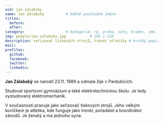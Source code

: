 ```yaml
---
uid: jan.zalabsky
name: Jan Zálabský   		# běžně používáné jméno
titles:
  before: 
  after:
category:             		# kategorie: rp, praha, vary, hradec, jmk, senat
img: people/jan-zalabsky.jpg           # 165 x 220
description: seřizovač tiskových strojů, trenér atletiky # kratký popis, max 160 znaků
mail:
profiles:
  github:
  facebook:
  twitter:
  linkedin:
---
```


**Jan Zálabský** se narodil 23.11. 1989 a odmala žije v Pardubicích.

Studoval sportovní gymnázium a také elektrotechnickou školu. Je tedy vystudovaný elektromechanik.

V současnosti pracuje jako seřizovač tiskových strojů. Jeho velkým koníčkem je atletika, kde funguje jako trenér, pořadatel a koordinátor závodů. Je ženatý a má jednoho syna.